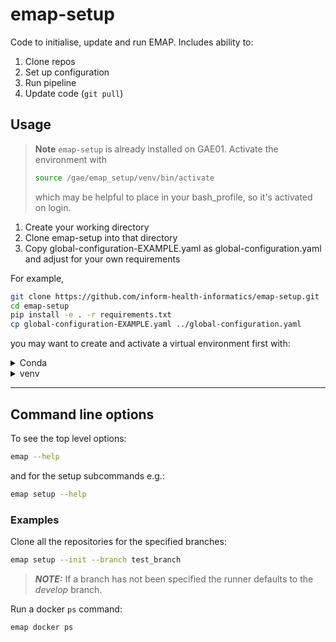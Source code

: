 # emap-setup

Code to initialise, update and run EMAP. Includes ability to:
1. Clone repos
2. Set up configuration
3. Run pipeline
4. Update code (`git pull`)

## Usage

> **Note**
> `emap-setup` is already installed on GAE01. Activate the environment with
> ```bash
> source /gae/emap_setup/venv/bin/activate
> ```
> which may be helpful to place in your bash_profile, so it's activated on login.

1. Create your working directory 
2. Clone emap-setup into that directory
3. Copy global-configuration-EXAMPLE.yaml as global-configuration.yaml and adjust for your own requirements

For example,

```bash
git clone https://github.com/inform-health-informatics/emap-setup.git
cd emap-setup
pip install -e . -r requirements.txt
cp global-configuration-EXAMPLE.yaml ../global-configuration.yaml
```

you may want to create and activate a virtual environment first with:

<details><summary>Conda</summary>

```bash
conda create python=3.9 -n emap --yes &&\
conda activate emap
```

</details>
<details><summary>venv</summary>

```bash
mkdir -p ~/.local/venvs/emap &&\
python -m venv ~/.local/venvs/emap &&\
source ~/.local/venvs/emap/bin/activate
```

</details>


***
## Command line options

To see the top level options:
```bash
emap --help
```

and for the setup subcommands e.g.:
```bash
emap setup --help
```

### Examples

Clone all the repositories for the specified branches:
```bash
emap setup --init --branch test_branch
```

> **_NOTE:_**  If a branch has not been specified the runner defaults to the _develop_ branch.

Run a docker `ps` command:
```bash
emap docker ps
```
